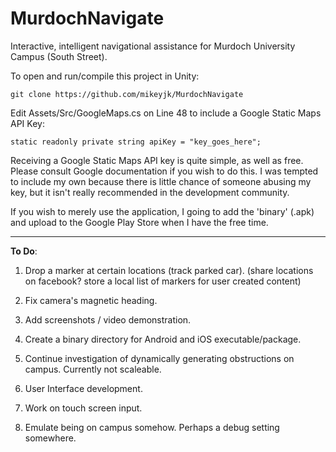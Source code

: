 MurdochNavigate
===============

Interactive, intelligent navigational assistance for Murdoch University Campus (South Street).



To open and run/compile this project in Unity:

    git clone https://github.com/mikeyjk/MurdochNavigate

Edit Assets/Src/GoogleMaps.cs on Line 48 to include a Google Static Maps API Key:

    static readonly private string apiKey = "key_goes_here";

Receiving a Google Static Maps API key is quite simple, as well as free. Please consult Google documentation if you wish to do this. I was tempted to include my own because there is little chance of someone abusing my key, but it isn't really recommended in the development community.

If you wish to merely use the application, I going to add the 'binary' (.apk) and upload to the Google Play Store when I have the free time.

-------------------

**To Do**:

1) Drop a marker at certain locations (track parked car).
 (share locations on facebook? store a local list of markers for user created content)

2) Fix camera's magnetic heading.

3) Add screenshots / video demonstration.

4) Create a binary directory for Android and iOS executable/package.

5) Continue investigation of dynamically generating obstructions on campus. Currently not scaleable.

6) User Interface development.

7) Work on touch screen input.

8) Emulate being on campus somehow. Perhaps a debug setting somewhere.
